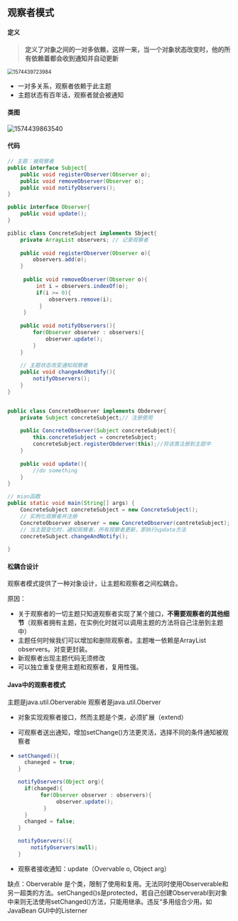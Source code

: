 ## 观察者模式

#### 定义 

> **定义了对象之间的一对多依赖，这样一来，当一个对象状态改变时，他的所有依赖着都会收到通知并自动更新**

<img src="E:\研究生学习\Typora图片\1574439723984.png" alt="1574439723984" style="zoom:80%;" />

* 一对多关系，观察者依赖于此主题
* 主题状态有百年话，观察者就会被通知

#### 类图

<img src="E:\研究生学习\Typora图片\1574439863540.png" alt="1574439863540"  />

#### 代码

```java
// 主题：被观察者
public interface Subject{
	public void registerObserver(Observer o);
    public void removeObserver(Observer o);
    public void notifyObservers();
}

public interface Observer{
    public void update();
}

piblic class ConcreteSubject implements Sbject{
    private ArrayList observers; // 记录观察者
    
    public void registerObserver(Observer o){
        observers.add(o);
	}
    
     public void removeObserver(Observer o){
         int i = observers.indexOf(o);
         if(i >= 0){
             observers.remove(i);
		  }
     }
    
    public void notifyObservers(){
        for(Observer observer : observers){
            observer.update();
        }
    }
    
    // 主题状态改变通知观察者
    public void changeAndNotify(){
        notifyObservers();
    }
}


public class ConcreteObserver implements Obderver{
    private Subject concreteSubject;// 注册使用
    
    public ConcreteObserver(Subject concreteSubject){
        this.concreteSubject = concreteSubject;
        concreteSubject.registerObderver(this);//将该类注册到主题中
    }
    
    public void update(){
        //do something
    }
}

// mian函数
public static void main(String[] args) {
    ConcreteSubject concreteSubject = new ConcreteSubject();
    // 实例化观察者并注册
    ConcreteObserver observer = new ConcreteObserver(contreteSubject);
    // 当主题变化时，通知观察者，所有观察者更新，即执行update方法
    concreteSubject.changeAndNotify();
    
}
```

#### 松耦合设计

观察者模式提供了一种对象设计，让主题和观察者之间松耦合。

原因：

* 关于观察者的一切主题只知道观察者实现了某个接口，**不需要观察者的其他细节**（观察者拥有主题，在实例化时就可以调用主题的方法将自己注册到主题中）
* 主题任何时候我们可以增加和删除观察者。主题唯一依赖是ArrayList observers。对变更封装。
* 新观察者出现主题代码无须修改
* 可以独立重复使用主题和观察者，复用性强。

#### Java中的观察者模式

主题是java.util.Oberverable 观察者是java.util.Oberver

* 对象实现观察者接口，然而主题是个类，必须扩展（extend）

* 可观察者送出通知，增加setChange()方法更灵活，选择不同的条件通知被观察者

* ```java
  setChanged(){
  	chaneged = true;
  }
  
  notifyOservers(Object org){
  	if(changed){
  		 for(Observer observer : observers){
              observer.update();
          }
  	}
  	changed = false;
  }
  
  notifyOservers(){
      notifyOservers(null);
  }
  ```

* 观察者接收通知：update（Overvable o, Object arg）

缺点：Oberverable 是个类，限制了使用和复用。无法同时使用Observerable和另一超类的方法。setChanged()s是protected，若自己创建Observerabl到对象中来则无法使用setChanged()方法，只能用继承。违反“多用组合少用。如JavaBean GUI中的Listerner

